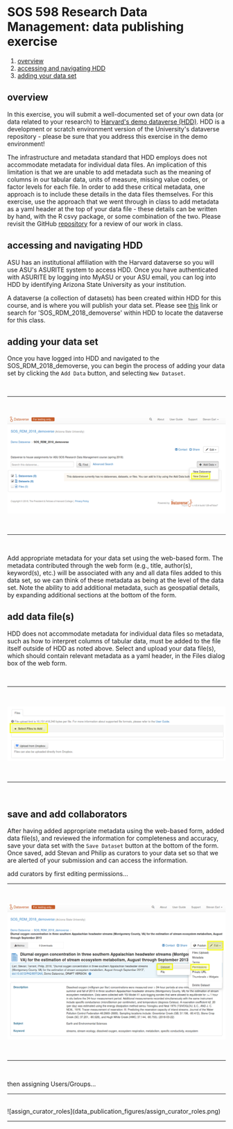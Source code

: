 # SOS 598 Research Data Management: data publishing exercise

1. [overview](https://github.com/SOS598-RDM/assignment_submission_workflow/blob/master/data_publication_exercise.md#overview)
2. [accessing and navigating HDD](https://github.com/SOS598-RDM/assignment_submission_workflow/blob/master/data_publication_exercise.md#accessing-and-navigating-hdd)
3. [adding your data set](https://github.com/SOS598-RDM/assignment_submission_workflow/blob/master/data_publication_exercise.md#adding-your-data-set)


## overview

In this exercise, you will submit a well-documented set of your own data (or data related to your research) to [Harvard's demo dataverse (HDD)](https://demo.dataverse.org/). HDD is a development or scratch environment version of the University's dataverse repository - please be sure that you address this exercise in the demo environment!

The infrastructure and metadata standard that HDD employs does not accommodate metadata for individual data files. An implication of this limitation is that we are unable to add metadata such as the meaning of columns in our tabular data, units of measure, missing value codes, or factor levels for each file. In order to add these critical metadata, one approach is to include these details in the data files themselves. For this exercise, use the approach that we went through in class to add metadata as a yaml header at the top of your data file - these details can be written by hand, with the R csvy package, or some combination of the two. Please revisit the GitHub [repository](https://github.com/SOS598-RDM/rdm-lecture-metadata) for a review of our work in class. 


## accessing and navigating HDD

ASU has an institutional affiliation with the Harvard dataverse so you will use ASU's ASURITE system to access HDD. Once you have authenticated with ASURITE by logging into MyASU or your ASU email, you can log into HDD by identifying Arizona State University as your institution.

A dataverse (a collection of datasets) has been created within HDD for this course, and is where you will publish your data set. Please see [this](https://demo.dataverse.org/dataverse/RDM_2018) link or search for 'SOS\_RDM\_2018\_demoverse' within HDD to locate the dataverse for this class.


## adding your data set

Once you have logged into HDD and navigated to the SOS\_RDM\_2018\_demoverse, you can begin the process of adding your data set by clicking the `Add Data` button, and selecting `New Dataset`.

<br>
<hr>
<br>

![add-data](data_publication_figures/add_data.png)

<br>
<hr>
<br>

Add appropriate metadata for your data set using the web-based form. The metadata contributed through the web form (e.g., title, author(s), keyword(s), etc.) will be associated with any and all data files added to this data set, so we can think of these metadata as being at the level of the data set. Note the ability to add additional metadata, such as geospatial details, by expanding additional sections at the bottom of the form.


## add data file(s)

HDD does not accommodate metadata for individual data files so metadata, such as how to interpret columns of tabular data, must be added to the file itself outside of HDD as noted above. Select and upload your data file(s), which should contain relevant metadata as a yaml header, in the Files dialog box of the web form.

<br>
<hr>
<br>

![upload-files](data_publication_figures/upload_files.png)

<br>
<hr>
<br>


## save and add collaborators

After having added appropriate metadata using the web-based form, added data file(s), and reviewed the information for completeness and accuracy, save your data set with the `Save Dataset` button at the bottom of the form. Once saved, add Stevan and Philip as curators to your data set so that we are alerted of your submission and can access the information.

add curators by first editing permissions...
<br>
<hr>
<br>

![edit_permissions](data_publication_figures/edit_permissions.png)

<br>
<hr>
<br>

then assigning Users/Groups...
<br>
<hr>
<br>
![assign_curator_roles](data_publication_figures/assign_curator_roles.png)
<br>
<hr>
<br>
